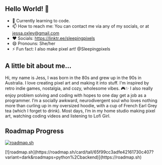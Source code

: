 ## Hello World! 👋
- 🌱 Currently learning to code.
- 📫 How to reach me: You can contact me via any of my socials, or at jessa.oxley@gmail.com
- ❤️ Socials: https://linktr.ee/sleepingpixels
- 😄 Pronouns: She/her
- ⚡ Fun fact: I also make pixel art! @Sleepingpixels

## A little bit about me...
Hi, my name is Jess, I was born in the 80s and grew up in the 90s in Australia. I love creating pixel art and making it into stuff. I'm inspired by retro indie games, nostalgia, and cozy, wholesome vibes. 🎮✨ I also really enjoy problem solving and coding with hopes to one day get a job as a programmer. I’m a socially awkward, neurodivergent soul who loves nothing more than curling up in my oversized hoodie, with a cup of French Earl Grey tea (which I forget to drink). Most days, I’m in my home studio making pixel art, watching coding videos and listening to Lofi Girl.

## Roadmap Progress
[![roadmap.sh](https://roadmap.sh/card/tall/65f99cc3adfe42161730c407?variant=dark&roadmaps=python%2Cbackend)](https://roadmap.sh)
<!--
**roxire/Roxire** is a ✨ _special_ ✨ repository because its `README.md` (this file) appears on your GitHub profile.

Here are some ideas to get you started:

- 🔭 I’m currently working on ...
- 🌱 I’m currently on the roadmap to becoming a software developer.
- 👯 I’m looking to collaborate on ...
- 🤔 I’m looking for help with ...
- 💬 Ask me about ...
- 📫 How to reach me: You can contact me via any of my socials, or at jessa.oxley@gmail.com
- 😄 Pronouns: She/her
- ⚡ Fun fact: I also make pixel art! 
-->[![roadmap.sh](https://roadmap.sh/card/tall/65f99cc3adfe42161730c407?variant=dark&roadmaps=python%2Cbackend)](https://roadmap.sh)
